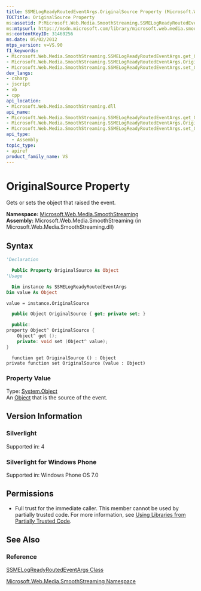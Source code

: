```yaml
---
title: SSMELogReadyRoutedEventArgs.OriginalSource Property (Microsoft.Web.Media.SmoothStreaming)
TOCTitle: OriginalSource Property
ms:assetid: P:Microsoft.Web.Media.SmoothStreaming.SSMELogReadyRoutedEventArgs.OriginalSource
ms:mtpsurl: https://msdn.microsoft.com/library/microsoft.web.media.smoothstreaming.ssmelogreadyroutedeventargs.originalsource(v=VS.90)
ms:contentKeyID: 31469256
ms.date: 05/02/2012
mtps_version: v=VS.90
f1_keywords:
- Microsoft.Web.Media.SmoothStreaming.SSMELogReadyRoutedEventArgs.get_OriginalSource
- Microsoft.Web.Media.SmoothStreaming.SSMELogReadyRoutedEventArgs.OriginalSource
- Microsoft.Web.Media.SmoothStreaming.SSMELogReadyRoutedEventArgs.set_OriginalSource
dev_langs:
- csharp
- jscript
- vb
- cpp
api_location:
- Microsoft.Web.Media.SmoothStreaming.dll
api_name:
- Microsoft.Web.Media.SmoothStreaming.SSMELogReadyRoutedEventArgs.get_OriginalSource
- Microsoft.Web.Media.SmoothStreaming.SSMELogReadyRoutedEventArgs.OriginalSource
- Microsoft.Web.Media.SmoothStreaming.SSMELogReadyRoutedEventArgs.set_OriginalSource
api_type:
  - Assembly
topic_type:
- apiref
product_family_name: VS
---
```


# OriginalSource Property

Gets or sets the object that raised the event.

**Namespace:**  [Microsoft.Web.Media.SmoothStreaming](microsoft-web-media-smoothstreaming-namespace_1.md)  
**Assembly:**  Microsoft.Web.Media.SmoothStreaming (in Microsoft.Web.Media.SmoothStreaming.dll)

## Syntax

```vb
'Declaration

  Public Property OriginalSource As Object
'Usage

  Dim instance As SSMELogReadyRoutedEventArgs
Dim value As Object

value = instance.OriginalSource
```

```csharp
  public Object OriginalSource { get; private set; }
```

```cpp
  public:
property Object^ OriginalSource {
    Object^ get ();
    private: void set (Object^ value);
}
```

```jscript
  function get OriginalSource () : Object
private function set OriginalSource (value : Object)
```

### Property Value

Type: [System.Object](https://msdn.microsoft.com/library/e5kfa45b)  
An [Object](https://msdn.microsoft.com/library/e5kfa45b) that is the source of the event.  

## Version Information

### Silverlight

Supported in: 4  

### Silverlight for Windows Phone

Supported in: Windows Phone OS 7.0  

## Permissions

  - Full trust for the immediate caller. This member cannot be used by partially trusted code. For more information, see [Using Libraries from Partially Trusted Code](https://msdn.microsoft.com/library/8skskf63).

## See Also

### Reference

[SSMELogReadyRoutedEventArgs Class](ssmelogreadyroutedeventargs-class-microsoft-web-media-smoothstreaming_1.md)

[Microsoft.Web.Media.SmoothStreaming Namespace](microsoft-web-media-smoothstreaming-namespace_1.md)
